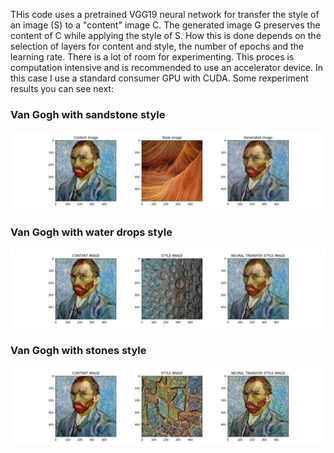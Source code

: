 THis code uses a pretrained VGG19 neural network for transfer the style of an image (S) to a "content" image C. The generated image G preserves the content of C while applying the style of S. How this is done depends on the selection of layers for content and style, the number of epochs and the learning rate. There is a lot of room for experimenting. This proces is computation intensive and is recommended to use an accelerator device. In this case I use a standard consumer GPU with CUDA. Some rexperiment results you can see next:

### Van Gogh with sandstone style
<img title="Van Gogh Sandstone" alt="van gogh sandstone" src="/output/vg_goes_sandstone_2k_lr1e-3/all.jpg">

### Van Gogh with water drops style
<img title="Van Gogh Drops" alt="van gogh dorps" src="/output/vg_goes_drops_8k_lr2e-4/all.jpg">

### Van Gogh with stones style
<img title="Van Gogh Stones" alt="van gogh stones" src="/output/vg_goes_stones_10k_lr2e-3/all.jpg">

